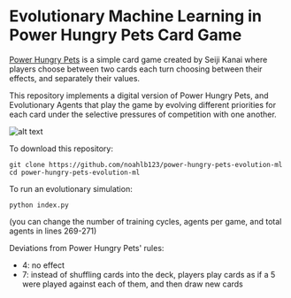 # Evolutionary Machine Learning in Power Hungry Pets Card Game
[Power Hungry Pets](https://www.explodingkittens.com/products/power-hungry-pets) is a simple card game created by Seiji Kanai where players choose between two cards each turn choosing between their effects, and separately their values.

This repository implements a digital version of Power Hungry Pets, and Evolutionary Agents that play the game by evolving different priorities for each card under the selective pressures of competition with one another.

![alt text](https://www.explodingkittens.com/cdn/shop/files/PHP-COREFrontPackShot1400x1400_1300x.png?v=1704962327)

To download this repository:
```
git clone https://github.com/noahlb123/power-hungry-pets-evolution-ml
cd power-hungry-pets-evolution-ml
```

To run an evolutionary simulation:
```
python index.py
```
(you can change the number of training cycles, agents per game, and total agents in lines 269-271)

Deviations from Power Hungry Pets' rules:
* 4: no effect
* 7: instead of shuffling cards into the deck, players play cards as if a 5 were played against each of them, and then draw new cards